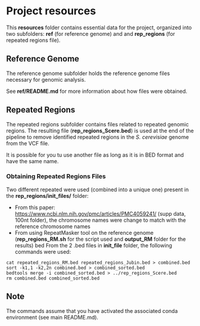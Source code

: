 # Project resources

This **resources** folder contains essential data for the project, organized into two subfolders: **ref** (for reference genome) and  and **rep_regions**  (for repeated regions file).

## Reference Genome

The reference genome subfolder holds the reference genome files necessary for genomic analysis.

See **ref/README.md** for more information about how files were obtained.

## Repeated Regions

The repeated regions subfolder contains files related to repeated genomic regions. The resulting file (**rep_regions_Scere.bed**) is used at the end of the pipeline to remove identified repeated regions in the *S. cerevisiae* genome from the VCF file. 

It is possible for you tu use another file as long as it is in BED format and have the same name. 

### Obtaining Repeated Regions Files

Two different repeated were used (combined into a unique one) present in the **rep_regions/init_files/** folder: 

- From this paper: https://www.ncbi.nlm.nih.gov/pmc/articles/PMC4059241/ (supp data, 100nt folder), the chromosome names were change to match with the reference chromosome names  
- From using RepeatMasker tool on the reference genome (**rep_regions_RM.sh** for the script used and **output_RM** folder for the results)
bed
From the 2 .bed files in **init_file** folder, the following commands were used: 
```
cat repeated_regions_RM.bed repeated_regions_Jubin.bed > combined.bed
sort -k1,1 -k2,2n combined.bed > combined_sorted.bed
bedtools merge -i combined_sorted.bed > ../rep_regions_Scere.bed
rm combined.bed combined_sorted.bed
```
## Note
The commands assume that you have activated the associated conda environment (see main README.md).